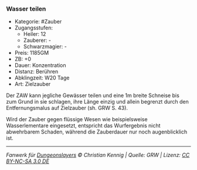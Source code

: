 ### Wasser teilen

- Kategorie: #Zauber
- Zugangsstufen:
  - Heiler: 12
  - Zauberer: -
  - Schwarzmagier: -
- Preis: 1185GM
- ZB: +0
- Dauer: Konzentration
- Distanz: Berühren
- Abklingzeit: W20 Tage
- Art: Zielzauber



Der ZAW kann jegliche Gewässer teilen und eine 1m breite Schneise bis zum Grund in sie schlagen, ihre Länge einzig und allein begrenzt durch den Entfernungsmalus auf Zielzauber (sh. GRW S. 43).

Wird der Zauber gegen flüssige Wesen wie beispielsweise Wasserlementare eingesetzt, entspricht das Wurfergebnis nicht abwehrbarem Schaden, während die Zauberdauer nur noch augenblicklich ist.

---

_Fanwerk für [Dungeonslayers](https://www.dungeonslayers.net/) © Christian Kennig | Quelle: GRW | Lizenz: [CC BY-NC-SA 3.0 DE](https://creativecommons.org/licenses/by-nc-sa/3.0/de/)_
